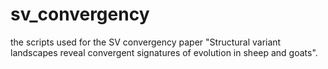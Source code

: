 # sv_convergency
the scripts used for the SV convergency paper "Structural variant landscapes reveal convergent signatures of evolution in sheep and goats".

